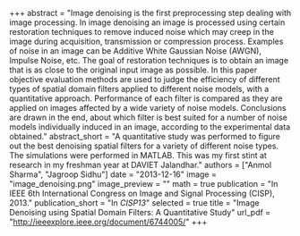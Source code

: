 +++
abstract = "Image denoising is the first preprocessing step dealing with image processing. In image denoising an image is processed using certain restoration techniques to remove induced noise which may creep in the image during acquisition, transmission or compression process. Examples of noise in an image can be Additive White Gaussian Noise (AWGN), Impulse Noise, etc. The goal of restoration techniques is to obtain an image that is as close to the original input image as possible. In this paper objective evaluation methods are used to judge the efficiency of different types of spatial domain filters applied to different noise models, with a quantitative approach. Performance of each filter is compared as they are applied on images affected by a wide variety of noise models. Conclusions are drawn in the end, about which filter is best suited for a number of noise models individually induced in an image, according to the experimental data obtained."
abstract_short = "A quantitative study was performed to figure out the best denoising spatial filters for a variety of different noise types. The simulations were performed in MATLAB. This was my first stint at research in my freshman year at DAVIET Jalandhar."
authors = ["Anmol Sharma", "Jagroop Sidhu"]
date = "2013-12-16"
image = "image_denoising.png"
image_preview = ""
math = true
publication = "In IEEE 6th International Congress on Image and Signal Processing (CISP), 2013."
publication_short = "In *CISP13*"
selected = true
title = "Image Denoising using Spatial Domain Filters: A Quantitative Study"
url_pdf = "http://ieeexplore.ieee.org/document/6744005/"
+++

